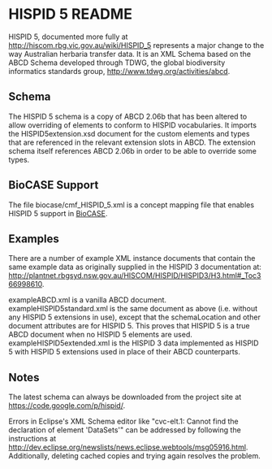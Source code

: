 HISPID 5 README
===============

HISPID 5, documented more fully at http://hiscom.rbg.vic.gov.au/wiki/HISPID_5
represents a major change to the way Australian herbaria transfer data. It is an
XML Schema based on the ABCD Schema developed through TDWG, the global
biodiversity informatics standards group, http://www.tdwg.org/activities/abcd.

Schema
------

The HISPID 5 schema is a copy of ABCD 2.06b that has been altered to allow
overriding of elements to conform to HISPID vocabularies. It imports the
HISPID5extension.xsd document for the custom elements and types that are
referenced in the relevant extension slots in ABCD. The extension schema itself
references ABCD 2.06b in order to be able to override some types.

BioCASE Support
---------------

The file biocase/cmf_HISPID_5.xml is a concept mapping file that enables HISPID
5 support in [BioCASE](http://www.biocase.org/).

Examples
--------

There are a number of example XML instance documents that contain the same
example data as originally supplied in the HISPID 3 documentation at:
http://plantnet.rbgsyd.nsw.gov.au/HISCOM/HISPID/HISPID3/H3.html#_Toc366998610.

exampleABCD.xml is a vanilla ABCD document. exampleHISPID5standard.xml is the
same document as above (i.e. without any HISPID 5 extensions in use), except
that the schemaLocation and other document attributes are for HISPID 5. This
proves that HISPID 5 is a true ABCD document when no HISPID 5 elements are used.
exampleHISPID5extended.xml is the HISPID 3 data implemented as HISPID 5 with
HISPID 5 extensions used in place of their ABCD counterparts.

Notes
-----

The latest schema can always be downloaded from the project site at
https://code.google.com/p/hispid/.

Errors in Eclipse's XML Schema editor like "cvc-elt.1: Cannot find the
declaration of element 'DataSets'" can be addressed by following the
instructions at
http://dev.eclipse.org/newslists/news.eclipse.webtools/msg05916.html.
Additionally, deleting cached copies and trying again resolves the problem.